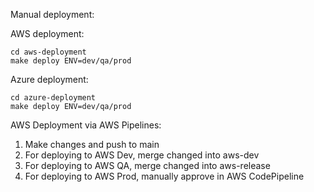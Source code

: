 Manual deployment:

AWS deployment:
```
cd aws-deployment
make deploy ENV=dev/qa/prod
```

Azure deployment:
```
cd azure-deployment
make deploy ENV=dev/qa/prod
```

AWS Deployment via AWS Pipelines:
1. Make changes and push to main
2. For deploying to AWS Dev, merge changed into aws-dev
3. For deploying to AWS QA, merge changed into aws-release
4. For deploying to AWS Prod, manually approve in AWS CodePipeline




